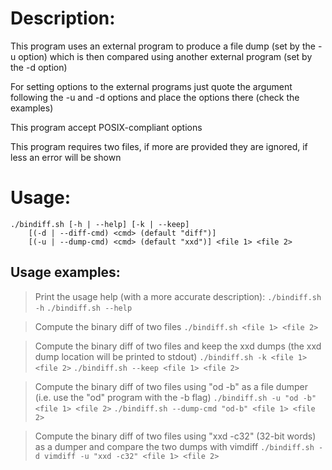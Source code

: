 # Description:

This program uses an external program to produce a file dump (set by the -u
option) which is then compared using another external program (set by the -d
option)

For setting options to the external programs just quote the argument following
the -u and -d options and place the options there (check the examples)

This program accept POSIX-compliant options

This program requires two files, if more are provided they are ignored, if less
an error will be shown

# Usage:
```
./bindiff.sh [-h | --help] [-k | --keep]
    [(-d | --diff-cmd) <cmd> (default "diff")]
    [(-u | --dump-cmd) <cmd> (default "xxd")] <file 1> <file 2>
```

## Usage examples:

> Print the usage help (with a more accurate description):
`./bindiff.sh -h`
`./bindiff.sh --help`

> Compute the binary diff of two files
`./bindiff.sh <file 1> <file 2>`

> Compute the binary diff of two files and keep the xxd dumps
   (the xxd dump location will be printed to stdout)
`./bindiff.sh -k <file 1> <file 2>`
`./bindiff.sh --keep <file 1> <file 2>`

> Compute the binary diff of two files using "od -b" as a file dumper
  (i.e. use the "od" program with the -b flag)
`./bindiff.sh -u "od -b" <file 1> <file 2>`
`./bindiff.sh --dump-cmd "od-b" <file 1> <file 2>`

> Compute the binary diff of two files using "xxd -c32" (32-bit words) as a
  dumper and compare the two dumps with vimdiff
`./bindiff.sh -d vimdiff -u "xxd -c32" <file 1> <file 2>`

